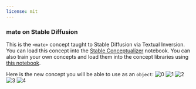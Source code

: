 ```yaml
---
license: mit
---
```

### mate on Stable Diffusion
This is the `<mate>` concept taught to Stable Diffusion via Textual Inversion. You can load this concept into the [Stable Conceptualizer](https://colab.research.google.com/github/huggingface/notebooks/blob/main/diffusers/stable_conceptualizer_inference.ipynb) notebook. You can also train your own concepts and load them into the concept libraries using [this notebook](https://colab.research.google.com/github/huggingface/notebooks/blob/main/diffusers/sd_textual_inversion_training.ipynb).

Here is the new concept you will be able to use as an `object`:
![<mate> 0](https://huggingface.co/sd-concepts-library/mate/resolve/main/concept_images/2.jpeg)
![<mate> 1](https://huggingface.co/sd-concepts-library/mate/resolve/main/concept_images/3.jpeg)
![<mate> 2](https://huggingface.co/sd-concepts-library/mate/resolve/main/concept_images/1.jpeg)
![<mate> 3](https://huggingface.co/sd-concepts-library/mate/resolve/main/concept_images/4.jpeg)
![<mate> 4](https://huggingface.co/sd-concepts-library/mate/resolve/main/concept_images/0.jpeg)

